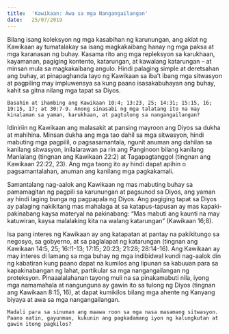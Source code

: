 ```yaml
---
title:  'Kawikaan: Awa sa mga Nangangailangan'
date:   25/07/2019
---
```


Bilang isang koleksyon ng mga kasabihan ng karunungan, ang aklat ng Kawikaan ay tumatalakay sa isang magkakaibang hanay ng mga paksa at mga karanasan ng buhay. Kasama rito ang mga repleksyon sa karukhaan, kayamanan, pagiging kontento, katarungan, at kawalang katarungan – at minsan mula sa magkakaibang angulo. Hindi palaging simple at deretsahan ang buhay, at pinapaghanda tayo ng Kawikaan sa iba’t ibang mga sitwasyon at pagpiling may impluwensya sa kung paano isasakabuhayan ang buhay, kahit sa gitna nilang mga tapat sa Diyos.

`Basahin at ihambing ang Kawikaan 10:4; 13:23, 25; 14:31; 15:15, 16; 19:15, 17; at 30:7-9. Anong sinasabi ng mga talatang ito na may kinalaman sa yaman, karukhaan, at pagtulong sa nangangailangan?`

Idiniriin ng Kawikaan ang malasakit at pansing mayroon ang Diyos sa dukha at mahihina. Minsan dukha ang mga tao dahil sa mga sitwasyon, hindi mabuting mga pagpilil, o pagsasamantala, ngunit anuman ang dahilan sa kanilang sitwasyon, inilalarawan pa rin ang Panginoon bilang kanilang Manlalang (tingnan ang Kawikaan 22:2) at Tagapagtanggol (tingnan ang Kawikaan 22:22, 23). Ang mga taong ito ay hindi dapat apihin o pagsamantalahan, anuman ang kanilang mga pagkakamali.

Samantalang nag-aalok ang Kawikaan ng mas mabuting buhay sa pamamagitan ng pagpili sa karunungan at pagsunod sa Diyos, ang yaman ay hindi laging bunga ng pagpapala ng Diyos. Ang pagiging tapat sa Diyos ay palaging nakikitang mas mahalaga at sa katapus-tapusan ay mas kapaki-pakinabang kaysa materyal na pakinabang: “Mas mabuti ang kaunti na may katuwiran, kaysa malalaking kita na walang katarungan” (Kawikaan 16;8).

Isa pang interes ng Kawikaan ay ang katapatan at pantay na pakikitungo sa negosyo, sa gobyerno, at sa paglalapat ng katarungan (tingnan ang Kawikaan 14:5, 25; 16:!1-13; 17:15; 20:23; 21:28; 28:14-16). Ang Kawikaan ay may interes di lamang sa mga buhay ng mga indibidwal kundi nag-aalok din ng kabatiran kung paano dapat na kumilos ang lipunan sa kabuuan para sa kapakinabangan ng lahat, partikular sa mga nangangailangan ng proteksyon. Pinaaalalahanan tayong muli na sa pinakamabuti nila, iyong mga namamahala at nangunguna ay gawin ito sa tulong ng Diyos (tingnan ang Kawikaan 8:15, 16), at dapat kumikilos bilang mga ahente ng Kanyang biyaya at awa sa mga nangangailangan.

`Madali para sa sinuman ang maawa roon sa mga nasa masamang sitwasyon. Paano natin, gayunman, kukunin ang pagkadamang iyon ng kalungkutan at gawin itong pagkilos?`
